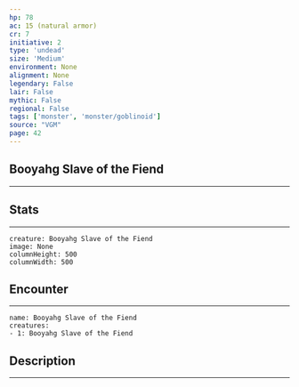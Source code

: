 ```yaml
---
hp: 78
ac: 15 (natural armor)
cr: 7
initiative: 2
type: 'undead'    
size: 'Medium'
environment: None
alignment: None
legendary: False
lair: False
mythic: False
regional: False
tags: ['monster', 'monster/goblinoid']
source: "VGM"
page: 42
---
```


## Booyahg Slave of the Fiend
---



## Stats
---

```statblock
creature: Booyahg Slave of the Fiend
image: None
columnHeight: 500
columnWidth: 500
```

## Encounter
---

```encounter-table
name: Booyahg Slave of the Fiend
creatures:
- 1: Booyahg Slave of the Fiend
```

## Description
---




